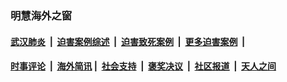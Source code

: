 
### 明慧海外之窗

####  [武汉肺炎](indexes/365.md?t=02241300) &nbsp;|&nbsp;  [迫害案例综述](indexes/328.md?t=02241300) &nbsp;|&nbsp; [迫害致死案例](indexes/277.md?t=02241300)  &nbsp;|&nbsp; [更多迫害案例](indexes/81.md?t=02241300)  &nbsp;|&nbsp; 
####  [时事评论](indexes/19.md?t=02241300) &nbsp;|&nbsp; [海外简讯](indexes/245.md?t=02241300)&nbsp;|&nbsp;  [社会支持](indexes/140.md?t=02241300) &nbsp;|&nbsp; [褒奖决议](indexes/282.md?t=02241300) &nbsp;|&nbsp; [社区报道](indexes/91.md?t=02241300)  &nbsp;|&nbsp; [天人之间](indexes/78.md?t=02241300) 


